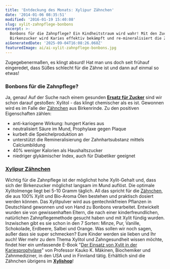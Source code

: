 ```yaml
---
title: 'Entdeckung des Monats: Xylipur Zähnchen'
date: '2014-01-06 08:35:51'
modified: '2016-01-19 15:40:08'
slug: xylit-zahnpflege-bonbons
excerpt: >-
  Bonbons für die Zahnpflege? Ein Kindheitstraum wird wahr! Mit den Zuckerln aus
  Birkenzucker wird Karies effektiv bekämpft und re-mineralisiert die Zähne.
aiGeneratedDate: '2025-09-04T16:08:26.068Z'
featuredImage: ai/ai-xylit-zahnpflege-bonbons.jpg
---
```


Zugegebenermaßen, es klingt absurd! Hat man uns doch seit frühauf eingeredet, dass Süßes schlecht für die Zähne ist und dann auf einmal so etwas!

### Bonbons für die Zahnpflege?

Ja, genau! Auf der Suche nach einem gesunden [**Ersatz für Zucker**](https://www.veganblatt.com/statt-zucker) sind wir schon darauf gestoßen: Xylitol - das klingt chemischer als es ist. Gewonnen wird es im Falle der [Zähnchen](http://www.xylishop.de/Xylit-Bonbons:::4.html) aus Birkenrinde. Zu den positiven Eigenschaften zählen:

*   anti-kariogene Wirkung: hungert Karies aus
*   neutralisiert Säure im Mund, Prophylaxe gegen Plaque
*   kurbelt die Speichelproduktion an
*   unterstützt die Remineralisierung der Zahnhartsubstanz mittels Calciumbildung
*   40% weniger Kalorien als Haushaltszucker
*   niedriger glykämischer Index, auch für Diabetiker geeignet

### [Xylipur Zähnchen](http://www.xylishop.de/Xylit-Bonbons:::4.html)

Wichtig für die Zahnpflege ist der möglichst hohe Xylit-Gehalt und, dass sich der Birkenzucker möglichst langsam im Mund auflöst. Die optimale Xylitolmenge liegt bei 5-10 Gramm täglich. All das spricht für die [Zähnchen](http://www.xylishop.de/Xylit-Bonbons:::4.html), die aus 100% Xylit und Bio-Aroma Ölen bestehen und praktisch dosiert werden können. Das Xylitpulver wird aus gentechnikfreien Pflanzen in Deutschland gewonnen und von Hand zu Bonbons verarbeitet. Entwickelt wurden sie von gewissenhaften Eltern, die nach einer kinderfreundlichen, natürlichen Zahnpflegemethode gesucht haben und mit Xylit fündig wurden. Inzwischen gibt es sie schon in den 7 Sorten: Minze, Pur, Vanille, Schokolade, Erdbeere, Salbei und Orange. Was sollen wir noch sagen, außer dass sie super schmecken? Eure Kinder werden sie lieben und Ihr auch! Wer mehr zu dem Thema Xylitol und Zahngesundheit wissen möchte, findet hier ein umfassende E-Book "[Der Einsatz von Xylit in der Kariesprophylaxe](http://www.xylismile.de/download/prof.-maekinen-der-einsatz-von-xylit-in-der-kariesprophylaxe.pdf)" von Professor Kauko K. Mäkinen, Biochemiker und Zahnmediziner, in den USA und in Finnland tätig. Erhältlich sind die Zähnchen übrigens im **[Xylishop](http://www.xylishop.de/)**!
